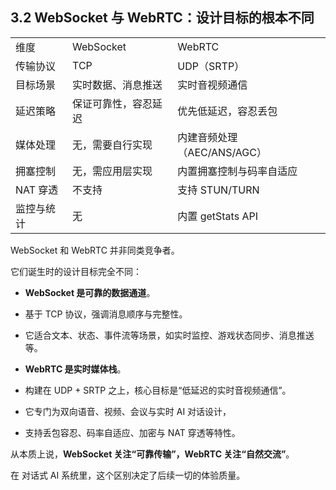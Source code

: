## 3.2 WebSocket 与 WebRTC：设计目标的根本不同
|        |            |                     |
| ------ | ---------- | ------------------- |
| 维度     | WebSocket  | WebRTC              |
| 传输协议   | TCP        | UDP（SRTP）           |
| 目标场景   | 实时数据、消息推送  | 实时音视频通信             |
| 延迟策略   | 保证可靠性，容忍延迟 | 优先低延迟，容忍丢包          |
| 媒体处理   | 无，需要自行实现   | 内建音频处理（AEC/ANS/AGC） |
| 拥塞控制   | 无，需应用层实现   | 内置拥塞控制与码率自适应        |
| NAT 穿透 | 不支持        | 支持 STUN/TURN        |
| 监控与统计  | 无          | 内置 getStats API     |

WebSocket 和 WebRTC 并非同类竞争者。

它们诞生时的设计目标完全不同：

- **WebSocket 是可靠的数据通道**。
    
- 基于 TCP 协议，强调消息顺序与完整性。
    
- 它适合文本、状态、事件流等场景，如实时监控、游戏状态同步、消息推送等。
    
- **WebRTC 是实时媒体栈**。
    
- 构建在 UDP + SRTP 之上，核心目标是“低延迟的实时音视频通信”。
    
- 它专门为双向语音、视频、会议与实时 AI 对话设计，
    
- 支持丢包容忍、码率自适应、加密与 NAT 穿透等特性。
    

从本质上说，**WebSocket 关注“可靠传输”，WebRTC 关注“自然交流”**。

在 对话式 AI 系统里，这个区别决定了后续一切的体验质量。